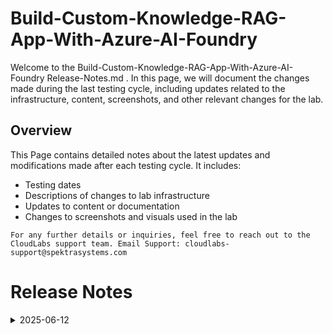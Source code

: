 # Build-Custom-Knowledge-RAG-App-With-Azure-AI-Foundry

Welcome to the Build-Custom-Knowledge-RAG-App-With-Azure-AI-Foundry Release-Notes.md . In this page, we will document the changes made during the last testing cycle, including updates related to the infrastructure, content, screenshots, and other relevant changes for the lab.

## Overview

This Page contains detailed notes about the latest updates and modifications made after each testing cycle. It includes:

- Testing dates
- Descriptions of changes to lab infrastructure
- Updates to content or documentation
- Changes to screenshots and visuals used in the lab

`For any further details or inquiries, feel free to reach out to the CloudLabs support team. Email Support: cloudlabs-support@spektrasystems.com`

# Release Notes

<details>
  <summary>2025-06-12</summary>

### Release Date: 2025-05-16

- **Testing Date**: 2025-06-12

## Infrastructure Changes

NA

## Content Changes

- **Change**: Major UI Changes and instructions updated.

## Screenshot Updates

- **Change**: Screenshots are udpated.

## Testing Notes

- **Testing Date**: 2025-06-12
- **Issues Found**: NA
- **Resolved Issues**: NA

---
</details>
